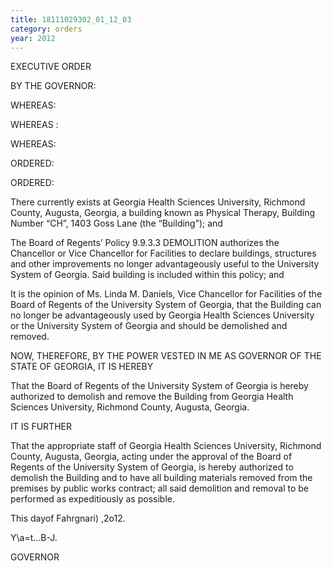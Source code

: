 ```yaml
---
title: 18111029302_01_12_03
category: orders
year: 2012
---
```

 

EXECUTIVE ORDER

BY THE GOVERNOR:

WHEREAS:

WHEREAS :

WHEREAS:

ORDERED:

ORDERED:

There currently exists at Georgia Health Sciences University, Richmond County,
Augusta, Georgia, a building known as Physical Therapy, Building Number “CH”,
1403 Goss Lane (the “Building”); and

The Board of Regents’ Policy 9.9.3.3 DEMOLITION authorizes the Chancellor or
Vice Chancellor for Facilities to declare buildings, structures and other
improvements no longer advantageously useful to the University System of
Georgia. Said building is included within this policy; and

It is the opinion of Ms. Linda M. Daniels, Vice Chancellor for Facilities of the
Board of Regents of the University System of Georgia, that the Building can no
longer be advantageously used by Georgia Health Sciences University or the
University System of Georgia and should be demolished and removed.

NOW, THEREFORE, BY THE POWER VESTED IN ME AS GOVERNOR OF THE
STATE OF GEORGIA, IT IS HEREBY

That the Board of Regents of the University System of Georgia is hereby
authorized to demolish and remove the Building from Georgia Health Sciences
University, Richmond County, Augusta, Georgia.

IT IS FURTHER

That the appropriate staff of Georgia Health Sciences University, Richmond
County, Augusta, Georgia, acting under the approval of the Board of Regents of
the University System of Georgia, is hereby authorized to demolish the Building
and to have all building materials removed from the premises by public works
contract; all said demolition and removal to be performed as expeditiously as
possible.

This dayof Fahrgnari) ,2o12.

Y\a=t...B-J.

GOVERNOR

